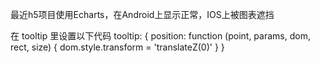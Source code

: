 最近h5项目使用Echarts，在Android上显示正常，IOS上被图表遮挡

在 tooltip 里设置以下代码
tooltip: {
    position: function (point, params, dom, rect, size) {
        dom.style.transform = 'translateZ(0)'
    }
}
